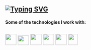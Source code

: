 [![Typing SVG](https://readme-typing-svg.herokuapp.com?color=%2318526C&size=25&center=false&lines=Welcome+to+my+github+profile!   )](https://git.io/typing-svg)
---
#### Some of the technologies I work with:
<img src="https://d1yjjnpx0p53s8.cloudfront.net/styles/logo-thumbnail/s3/082014/js1_0.png?itok=9fCD5b30" width="35px" height="35px"/>&nbsp;<img src="https://rt-ed.com/wp-content/uploads/2021/05/nodejs-logo-1.png" width="35px" height="30px"/>&nbsp;<img src="https://upload.wikimedia.org/wikipedia/commons/thumb/1/18/ISO_C%2B%2B_Logo.svg/1822px-ISO_C%2B%2B_Logo.svg.png" width="35px" height="35px"/>&nbsp;<img src="https://upload.wikimedia.org/wikipedia/commons/thumb/b/b2/Database-mysql.svg/1448px-Database-mysql.svg.png" width="35px" height="35px"/>&nbsp;<img src="https://cdn.ccdc.cam.ac.uk/content/images/products/Product-Python.png" width="35px" height="35px"/>&nbsp;<img src="https://upload.wikimedia.org/wikipedia/he/0/05/Java_Logo.svg.png" width="30px" height="35px"/>
---
